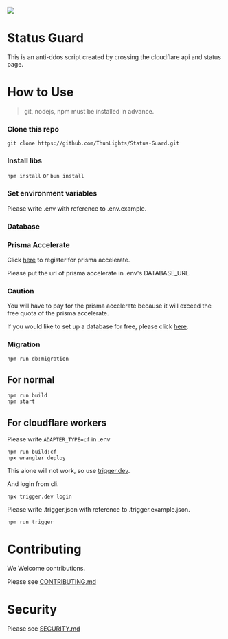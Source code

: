 <p algin="center" height="30vh">
    <img src="./static/favicon.ico"/>
</p>

<p algin="center">
</p>

# Status Guard

This is an anti-ddos script created by crossing the cloudflare api and status page.

# How to Use

> git, nodejs, npm must be installed in advance.

### Clone this repo

```console
git clone https://github.com/ThunLights/Status-Guard.git
```

### Install libs

`npm install` or `bun install`

### Set environment variables

Please write .env with reference to .env.example.

### Database

### Prisma Accelerate

Click [here](https://www.prisma.io/accelerate) to register for prisma accelerate.

Please put the url of prisma accelerate in .env's DATABASE_URL.

### Caution

You will have to pay for the prisma accelerate because it will exceed the free quota of the prisma accelerate.

If you would like to set up a database for free, please click [here](./CONTRIBUTING.md#prisma-accelerate-selfhost).

### Migration

```console
npm run db:migration
```

## For normal

```console
npm run build
npm start
```

## For cloudflare workers

Please write `ADAPTER_TYPE=cf` in .env

```console
npm run build:cf
npx wrangler deploy
```

This alone will not work, so use [trigger.dev](https://trigger.dev).

And login from cli.

```console
npx trigger.dev login
```

Please write .trigger.json with reference to .trigger.example.json.

```console
npm run trigger
```

# Contributing

We Welcome contributions.

Please see [CONTRIBUTING.md](CONTRIBUTING.md)

# Security

Please see [SECURITY.md](SECURITY.md)
